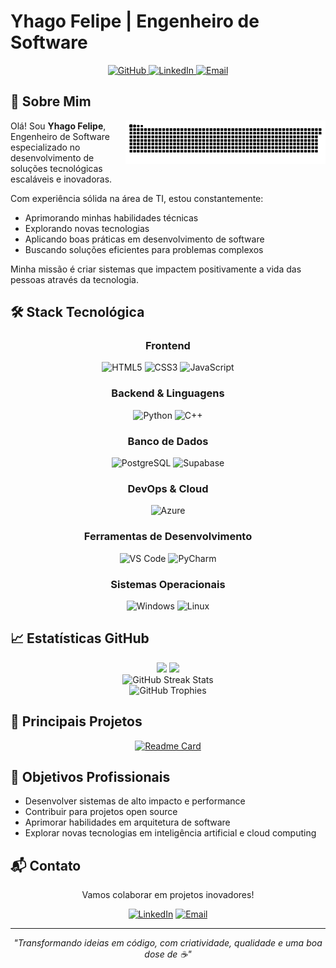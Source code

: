 # Yhago Felipe | Engenheiro de Software

<div align="center">
  <a href="https://github.com/yyhago">
    <img src="https://img.shields.io/badge/GitHub-181717?style=for-the-badge&logo=github&logoColor=white" alt="GitHub" />
  </a>
  <a href="https://www.linkedin.com/in/yhagofelipe/">
    <img src="https://img.shields.io/badge/LinkedIn-0A66C2?style=for-the-badge&logo=linkedin&logoColor=white" alt="LinkedIn" />
  </a>
  <a href="mailto:yhago.felipe.teles@gmail.com">
    <img src="https://img.shields.io/badge/Email-EA4335?style=for-the-badge&logo=gmail&logoColor=white" alt="Email" />
  </a>
</div>

## 🧠 Sobre Mim

<img align="right" width="320" src="https://github.com/CodeDiaz/CodeDiaz/raw/output/github-contribution-grid-snake.svg" alt="Snake animation" />

Olá! Sou **Yhago Felipe**, Engenheiro de Software especializado no desenvolvimento de soluções tecnológicas escaláveis e inovadoras.

Com experiência sólida na área de TI, estou constantemente:
- Aprimorando minhas habilidades técnicas
- Explorando novas tecnologias
- Aplicando boas práticas em desenvolvimento de software
- Buscando soluções eficientes para problemas complexos

Minha missão é criar sistemas que impactem positivamente a vida das pessoas através da tecnologia.

## 🛠️ Stack Tecnológica

<div align="center">

### Frontend
![HTML5](https://img.shields.io/badge/HTML5-E34F26?style=for-the-badge&logo=html5&logoColor=white)
![CSS3](https://img.shields.io/badge/CSS3-1572B6?style=for-the-badge&logo=css3&logoColor=white)
![JavaScript](https://img.shields.io/badge/JavaScript-F7DF1E?style=for-the-badge&logo=javascript&logoColor=black)

### Backend & Linguagens
![Python](https://img.shields.io/badge/Python-3776AB?style=for-the-badge&logo=python&logoColor=white)
![C++](https://img.shields.io/badge/C++-00599C?style=for-the-badge&logo=cplusplus&logoColor=white)

### Banco de Dados
![PostgreSQL](https://img.shields.io/badge/PostgreSQL-4169E1?style=for-the-badge&logo=postgresql&logoColor=white)
![Supabase](https://img.shields.io/badge/Supabase-3ECF8E?style=for-the-badge&logo=supabase&logoColor=white)

### DevOps & Cloud
![Azure](https://img.shields.io/badge/Azure-0078D4?style=for-the-badge&logo=microsoftazure&logoColor=white)

### Ferramentas de Desenvolvimento
![VS Code](https://img.shields.io/badge/VS_Code-007ACC?style=for-the-badge&logo=visualstudiocode&logoColor=white)
![PyCharm](https://img.shields.io/badge/PyCharm-000000?style=for-the-badge&logo=pycharm&logoColor=white)

### Sistemas Operacionais
![Windows](https://img.shields.io/badge/Windows-0078D6?style=for-the-badge&logo=windows&logoColor=white)
![Linux](https://img.shields.io/badge/Linux-FCC624?style=for-the-badge&logo=linux&logoColor=black)
</div>

## 📈 Estatísticas GitHub

<div align="center">
  <img height="170em" src="https://github-readme-stats.vercel.app/api?username=yyhago&show_icons=true&theme=github_dark&include_all_commits=true&count_private=true&locale=pt-br&hide_border=true" />
  <img height="170em" src="https://github-readme-stats.vercel.app/api/top-langs/?username=yyhago&layout=compact&langs_count=7&theme=github_dark&locale=pt-br&hide_border=true" />
</div>

<div align="center">
  <img height="180em" src="https://github-readme-streak-stats.herokuapp.com/?user=yyhago&theme=github-dark-blue&hide_border=true" alt="GitHub Streak Stats" />
</div>

<div align="center">
  <img src="https://github-profile-trophy.vercel.app/?username=yyhago&theme=algolia&row=1&column=6&margin-w=15&margin-h=15" alt="GitHub Trophies" />
</div>

## 🌟 Principais Projetos

<div align="center">

[![Readme Card](https://github-readme-stats.vercel.app/api/pin/?username=yyhago&repo=yyhago&theme=github_dark&hide_border=true)](https://github.com/yyhago/yyhago)

</div>

## 🎯 Objetivos Profissionais

- Desenvolver sistemas de alto impacto e performance
- Contribuir para projetos open source
- Aprimorar habilidades em arquitetura de software
- Explorar novas tecnologias em inteligência artificial e cloud computing

## 📬 Contato

<div align="center">
  <p>Vamos colaborar em projetos inovadores!</p>
  
  [![LinkedIn](https://img.shields.io/badge/LinkedIn-0A66C2?style=for-the-badge&logo=linkedin&logoColor=white)](https://www.linkedin.com/in/yhagofelipe/)
  [![Email](https://img.shields.io/badge/Email-EA4335?style=for-the-badge&logo=gmail&logoColor=white)](mailto:yhago.felipe.teles@gmail.com)
</div>

---

<div align="center">
  <em>"Transformando ideias em código, com criatividade, qualidade e uma boa dose de ☕"</em>
</div>
